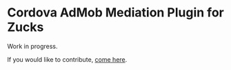# Cordova AdMob Mediation Plugin for Zucks

Work in progress.

If you would like to contribute, [come here](https://github.com/rehy/cordova-admob-mediation).

